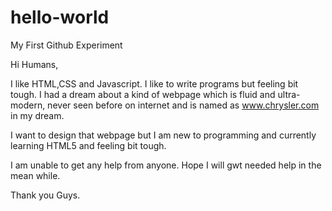 # hello-world
My First Github Experiment

Hi Humans,

I like HTML,CSS and Javascript. I like to write programs but feeling bit tough. I had a dream about a kind of webpage which is fluid and ultra-modern, never seen before on internet and is named as www.chrysler.com in my dream.

I want to design that webpage but I am new to programming and currently learning HTML5 and feeling bit tough.

I am unable to get any help from anyone. Hope I will gwt needed help in the mean while.

Thank you Guys.
